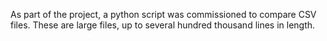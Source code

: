 As part of the project, a python script was commissioned to compare CSV files. These are large files, up to several hundred thousand lines in length.
